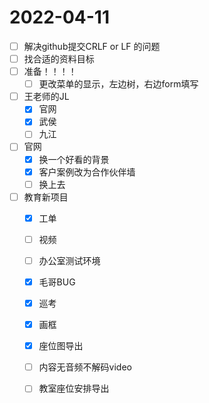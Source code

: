 # 2022-04-11
 - [ ] 解决github提交CRLF or LF 的问题
 - [ ] 找合适的资料目标
 - [ ] 准备！！！！
   - [ ] 更改菜单的显示，左边树，右边form填写
 - [ ] 王老师的JL
   - [x] 官网
   - [x] 武侯
   - [ ] 九江
 - [ ] 官网
   - [x]  换一个好看的背景
   - [x]  客户案例改为合作伙伴墙
   - [ ]  换上去
 - [ ] 教育新项目
   - [x] 工单
   - [ ] 视频
   - [ ] 办公室测试环境
   - [x] 毛哥BUG
   - [x] 巡考
   - [x] 画框
   - [x] 座位图导出
   
   - [ ] 内容无音频不解码video
   - [ ] 教室座位安排导出